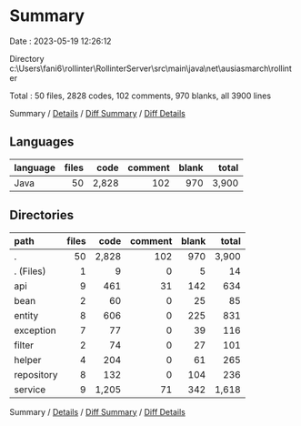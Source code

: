 # Summary

Date : 2023-05-19 12:26:12

Directory c:\\Users\\fani6\\rollinter\\RollinterServer\\src\\main\\java\\net\\ausiasmarch\\rollinter

Total : 50 files,  2828 codes, 102 comments, 970 blanks, all 3900 lines

Summary / [Details](details.md) / [Diff Summary](diff.md) / [Diff Details](diff-details.md)

## Languages
| language | files | code | comment | blank | total |
| :--- | ---: | ---: | ---: | ---: | ---: |
| Java | 50 | 2,828 | 102 | 970 | 3,900 |

## Directories
| path | files | code | comment | blank | total |
| :--- | ---: | ---: | ---: | ---: | ---: |
| . | 50 | 2,828 | 102 | 970 | 3,900 |
| . (Files) | 1 | 9 | 0 | 5 | 14 |
| api | 9 | 461 | 31 | 142 | 634 |
| bean | 2 | 60 | 0 | 25 | 85 |
| entity | 8 | 606 | 0 | 225 | 831 |
| exception | 7 | 77 | 0 | 39 | 116 |
| filter | 2 | 74 | 0 | 27 | 101 |
| helper | 4 | 204 | 0 | 61 | 265 |
| repository | 8 | 132 | 0 | 104 | 236 |
| service | 9 | 1,205 | 71 | 342 | 1,618 |

Summary / [Details](details.md) / [Diff Summary](diff.md) / [Diff Details](diff-details.md)